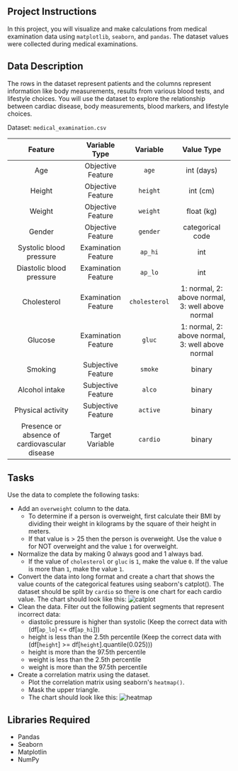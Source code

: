 ## Project Instructions

In this project, you will visualize and make calculations from medical examination data using `matplotlib`, `seaborn`, and `pandas`. The dataset values were collected during medical examinations.

## Data Description
The rows in the dataset represent patients and the columns represent information like body measurements, results from various blood tests, and lifestyle choices. You will use the dataset to explore the relationship between cardiac disease, body measurements, blood markers, and lifestyle choices.

Dataset: `medical_examination.csv`

|                    Feature                    |    Variable Type    |   Variable  |                    Value Type                    |
|:---------------------------------------------:|:-------------------:|:-----------:|:------------------------------------------------:|
|                      Age                      |  Objective Feature  |     `age`     |                    int (days)                    |
|                     Height                    |  Objective Feature  |    `height`   |                     int (cm)                     |
|                     Weight                    |  Objective Feature  |    `weight`   |                    float (kg)                    |
|                     Gender                    |  Objective Feature  |    `gender`   |                 categorical code                 |
|            Systolic blood pressure            | Examination Feature |    `ap_hi`    |                        int                       |
|            Diastolic blood pressure           | Examination Feature |    `ap_lo`    |                        int                       |
|                  Cholesterol                  | Examination Feature | `cholesterol` | 1: normal, 2: above normal, 3: well above normal |
|                    Glucose                    | Examination Feature |     `gluc`    | 1: normal, 2: above normal, 3: well above normal |
|                    Smoking                    |  Subjective Feature |    `smoke`    |                      binary                      |
|                 Alcohol intake                |  Subjective Feature |     `alco`    |                      binary                      |
|               Physical activity               |  Subjective Feature |    `active`   |                      binary                      |
| Presence or absence of cardiovascular disease |   Target Variable   |    `cardio`   |                      binary                      |

## Tasks

Use the data to complete the following tasks:

- Add an `overweight` column to the data.
  - To determine if a person is overweight, first calculate their BMI by dividing their weight in kilograms by the square of their height in meters.
  - If that value is > 25 then the person is overweight. Use the value `0` for NOT overweight and the value `1` for overweight.
- Normalize the data by making 0 always good and 1 always bad.
  - If the value of `cholesterol` or `gluc` is `1`, make the value `0`. If the value is more than `1`, make the value `1`.
- Convert the data into long format and create a chart that shows the value counts of the categorical features using seaborn's catplot(). The dataset should be split by `cardio` so there is one chart for each cardio value. The chart should look like this:
![catplot](https://user-images.githubusercontent.com/88024785/229280506-1a5c9717-bbd6-412b-a349-28066df2fa99.png)
- Clean the data. Filter out the following patient segments that represent incorrect data:
  - diastolic pressure is higher than systolic (Keep the correct data with (df[`ap_lo`] <= df[`ap_hi`]))
  - height is less than the 2.5th percentile (Keep the correct data with (df[`height`] >= df[`height`].quantile(0.025)))
  - height is more than the 97.5th percentile
  - weight is less than the 2.5th percentile
  - weight is more than the 97.5th percentile
- Create a correlation matrix using the dataset.
  - Plot the correlation matrix using seaborn's `heatmap()`.
  - Mask the upper triangle.
  - The chart should look like this:
  ![heatmap](https://user-images.githubusercontent.com/88024785/229280765-01ee8b03-b08f-4b5c-a9df-dc56ce2cf268.png)


## Libraries Required

- Pandas
- Seaborn
- Matplotlin
- NumPy
